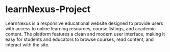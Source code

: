 # learnNexus-Project
LearnNexus is a responsive educational website designed to provide users with access to online learning resources, course listings, and academic content. The platform features a clean and modern user interface, making it easy for students and educators to browse courses, read content, and interact with the site.
